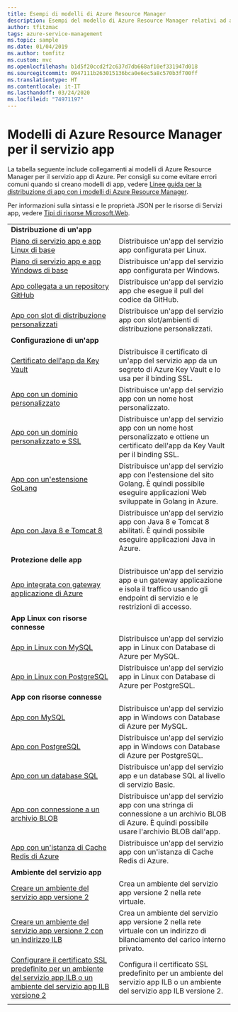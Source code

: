 ```yaml
---
title: Esempi di modelli di Azure Resource Manager
description: Esempi del modello di Azure Resource Manager relativi ad alcuni degli scenari comuni di Servizio app. Informazioni su come automatizzare le attività di gestione o distribuzione di Servizio app.
author: tfitzmac
tags: azure-service-management
ms.topic: sample
ms.date: 01/04/2019
ms.author: tomfitz
ms.custom: mvc
ms.openlocfilehash: b1d5f20ccd2f2c637d7db668af10ef331947d018
ms.sourcegitcommit: 0947111b263015136bca0e6ec5a8c570b3f700ff
ms.translationtype: HT
ms.contentlocale: it-IT
ms.lasthandoff: 03/24/2020
ms.locfileid: "74971197"
---
```

# <a name="azure-resource-manager-templates-for-app-service"></a>Modelli di Azure Resource Manager per il servizio app

La tabella seguente include collegamenti ai modelli di Azure Resource Manager per il servizio app di Azure. Per consigli su come evitare errori comuni quando si creano modelli di app, vedere [Linee guida per la distribuzione di app con i modelli di Azure Resource Manager](deploy-resource-manager-template.md).

Per informazioni sulla sintassi e le proprietà JSON per le risorse di Servizi app, vedere [Tipi di risorse Microsoft.Web](/azure/templates/microsoft.web/allversions).

| | |
|-|-|
|**Distribuzione di un'app**||
| [Piano di servizio app e app Linux di base](https://github.com/Azure/azure-quickstart-templates/tree/master/101-webapp-basic-linux) | Distribuisce un'app del servizio app configurata per Linux. |
| [Piano di servizio app e app Windows di base](https://github.com/Azure/azure-quickstart-templates/tree/master/101-webapp-basic-windows) | Distribuisce un'app del servizio app configurata per Windows. |
| [App collegata a un repository GitHub](https://github.com/Azure/azure-quickstart-templates/tree/master/201-web-app-github-deploy)| Distribuisce un'app del servizio app che esegue il pull del codice da GitHub. |
| [App con slot di distribuzione personalizzati](https://github.com/Azure/azure-quickstart-templates/tree/master/101-webapp-custom-deployment-slots)| Distribuisce un'app del servizio app con slot/ambienti di distribuzione personalizzati. |
|**Configurazione di un'app**||
| [Certificato dell'app da Key Vault](https://github.com/Azure/azure-quickstart-templates/tree/master/201-web-app-certificate-from-key-vault)| Distribuisce il certificato di un'app del servizio app da un segreto di Azure Key Vault e lo usa per il binding SSL. |
| [App con un dominio personalizzato](https://github.com/Azure/azure-quickstart-templates/tree/master/201-web-app-custom-domain)| Distribuisce un'app del servizio app con un nome host personalizzato. |
| [App con un dominio personalizzato e SSL](https://github.com/Azure/azure-quickstart-templates/tree/master/201-web-app-custom-domain-and-ssl)| Distribuisce un'app del servizio app con un nome host personalizzato e ottiene un certificato dell'app da Key Vault per il binding SSL. |
| [App con un'estensione GoLang](https://github.com/Azure/azure-quickstart-templates/tree/master/101-webapp-with-golang)| Distribuisce un'app del servizio app con l'estensione del sito Golang. È quindi possibile eseguire applicazioni Web sviluppate in Golang in Azure. |
| [App con Java 8 e Tomcat 8](https://github.com/Azure/azure-quickstart-templates/tree/master/201-web-app-java-tomcat)| Distribuisce un'app del servizio app con Java 8 e Tomcat 8 abilitati. È quindi possibile eseguire applicazioni Java in Azure. |
|**Protezione delle app**||
| [App integrata con gateway applicazione di Azure](https://github.com/Azure/azure-quickstart-templates/tree/master/201-web-app-with-app-gateway-v2)| Distribuisce un'app del servizio app e un gateway applicazione e isola il traffico usando gli endpoint di servizio e le restrizioni di accesso. |
|**App Linux con risorse connesse**||
| [App in Linux con MySQL](https://github.com/Azure/azure-quickstart-templates/tree/master/101-webapp-linux-managed-mysql) | Distribuisce un'app del servizio app in Linux con Database di Azure per MySQL. |
| [App in Linux con PostgreSQL](https://github.com/Azure/azure-quickstart-templates/tree/master/101-webapp-linux-managed-postgresql) | Distribuisce un'app del servizio app in Linux con Database di Azure per PostgreSQL. |
|**App con risorse connesse**||
| [App con MySQL](https://github.com/Azure/azure-quickstart-templates/tree/master/101-webapp-managed-mysql)| Distribuisce un'app del servizio app in Windows con Database di Azure per MySQL. |
| [App con PostgreSQL](https://github.com/Azure/azure-quickstart-templates/tree/master/101-webapp-managed-postgresql)| Distribuisce un'app del servizio app in Windows con Database di Azure per PostgreSQL. |
| [App con un database SQL](https://github.com/Azure/azure-quickstart-templates/tree/master/201-web-app-sql-database)| Distribuisce un'app del servizio app e un database SQL al livello di servizio Basic. |
| [App con connessione a un archivio BLOB](https://github.com/Azure/azure-quickstart-templates/tree/master/201-web-app-blob-connection)| Distribuisce un'app del servizio app con una stringa di connessione a un archivio BLOB di Azure. È quindi possibile usare l'archivio BLOB dall'app. |
| [App con un'istanza di Cache Redis di Azure](https://github.com/Azure/azure-quickstart-templates/tree/master/201-web-app-with-redis-cache)| Distribuisce un'app del servizio app con un'istanza di Cache Redis di Azure. |
|**Ambiente del servizio app**||
| [Creare un ambiente del servizio app versione 2](https://github.com/Azure/azure-quickstart-templates/tree/master/201-web-app-asev2-create) | Crea un ambiente del servizio app versione 2 nella rete virtuale. |
| [Creare un ambiente del servizio app versione 2 con un indirizzo ILB](https://github.com/Azure/azure-quickstart-templates/tree/master/201-web-app-asev2-ilb-create/) | Crea un ambiente del servizio app versione 2 nella rete virtuale con un indirizzo di bilanciamento del carico interno privato. |
| [Configurare il certificato SSL predefinito per un ambiente del servizio app ILB o un ambiente del servizio app ILB versione 2](https://github.com/Azure/azure-quickstart-templates/tree/master/201-web-app-ase-ilb-configure-default-ssl) | Configura il certificato SSL predefinito per un ambiente del servizio app ILB o un ambiente del servizio app ILB versione 2. |
| | |
